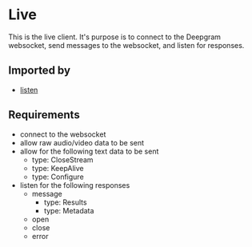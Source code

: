 # Live

This is the live client. It's purpose is to connect to the Deepgram websocket, send messages to the websocket, and listen for responses.

## Imported by

- [listen](./listen.md)

## Requirements

- connect to the websocket
- allow raw audio/video data to be sent
- allow for the following text data to be sent
  - type: CloseStream
  - type: KeepAlive
  - type: Configure
- listen for the following responses
  - message
    - type: Results
    - type: Metadata
  - open
  - close
  - error
